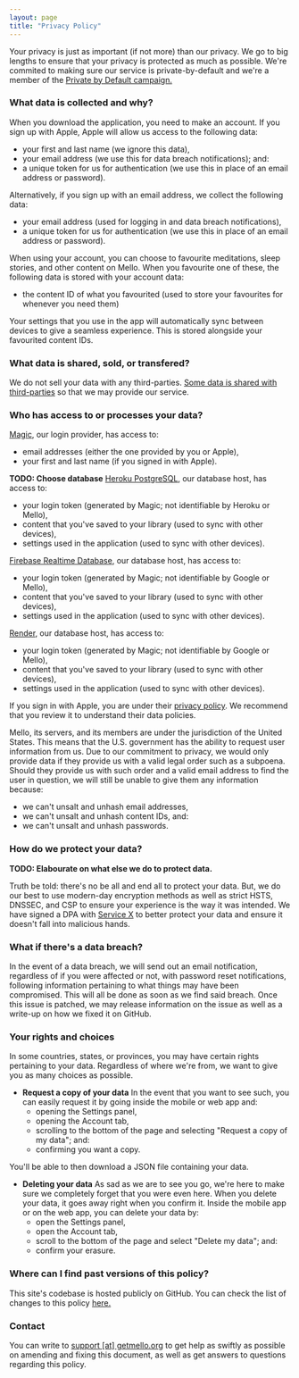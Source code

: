 ```yaml
---
layout: page
title: "Privacy Policy"
---
```


Your privacy is just as important (if not more) than our privacy. We go to big lengths to ensure that your privacy is protected as much as possible. We're commited to making sure our service is private-by-default and we're a member of the <a href="https://doamatto.xyz/projects/privacy-by-default">Private by Default campaign.</a>

### What data is collected and why?
When you download the application, you need to make an account. If you sign up with Apple, Apple will allow us access to the following data:
- your first and last name (we ignore this data),
- your email address (we use this for data breach notifications); and:
- a unique token for us for authentication (we use this in place of an email address or password).

Alternatively, if you sign up with an email address, we collect the following data:
- your email address (used for logging in and data breach notifications),
- a unique token for us for authentication (we use this in place of an email address or password).

When using your account, you can choose to favourite meditations, sleep stories, and other content on Mello. When you favourite one of these, the following data is stored with your account data:
- the content ID of what you favourited (used to store your favourites for whenever you need them)

Your settings that you use in the app will automatically sync between devices to give a seamless experience. This is stored alongside your favourited content IDs.

### What data is shared, sold, or transfered?
We do not sell your data with any third-parties. [Some data is shared with third-parties](#who-has-access-to-or-processes-your-data) so that we may provide our service.

### Who has access to or processes your data?
[Magic](https://magic.link), our login provider, has access to:
- email addresses (either the one provided by you or Apple),
- your first and last name (if you signed in with Apple).

**TODO: Choose database**
[Heroku PostgreSQL](https://elements.heroku.com/addons/heroku-postgresql), our database host, has access to:
- your login token (generated by Magic; not identifiable by Heroku or Mello),
- content that you've saved to your library (used to sync with other devices),
- settings used in the application (used to sync with other devices).

[Firebase Realtime Database](https://firebase.google.com/products/realtime-database), our database host, has access to:
- your login token (generated by Magic; not identifiable by Google or Mello),
- content that you've saved to your library (used to sync with other devices),
- settings used in the application (used to sync with other devices).

[Render](https://render.com/), our database host, has access to:
- your login token (generated by Magic; not identifiable by Google or Mello),
- content that you've saved to your library (used to sync with other devices),
- settings used in the application (used to sync with other devices).

If you sign in with Apple, you are under their [privacy policy](https://www.apple.com/legal/privacy/en-ww/). We recommend that you review it to understand their data policies.

Mello, its servers, and its members are under the jurisdiction of the United States. This means that the U.S. government has the ability to request user information from us. Due to our commitment to privacy, we would only provide data if they provide us with a valid legal order such as a subpoena. Should they provide us with such order and a valid email address to find the user in question, we will still be unable to give them any information because:
- we can't unsalt and unhash email addresses,
- we can't unsalt and unhash content IDs, and:
- we can't unsalt and unhash passwords.

### How do we protect your data?
**TODO: Elabourate on what else we do to protect data.**

Truth be told: there's no be all and end all to protect your data. But, we do our best to use modern-day encryption methods as well as strict HSTS, DNSSEC, and CSP to ensure your experience is the way it was intended. We have signed a DPA with [Service X]() to better protect your data and ensure it doesn't fall into malicious hands.

### What if there's a data breach?
In the event of a data breach, we will send out an email notification, regardless of if you were affected or not, with password reset notifications, following information pertaining to what things may have been compromised. This will all be done as soon as we find said breach. Once this issue is patched, we may release information on the issue as well as a write-up on how we fixed it on GitHub.

### Your rights and choices
In some countries, states, or provinces, you may have certain rights pertaining to your data. Regardless of where we're from, we want to give you as many choices as possible.

- **Request a copy of your data** In the event that you want to see such, you can easily request it by going inside the mobile or web app and:
  - opening the Settings panel,
  - opening the Account tab,
  - scrolling to the bottom of the page and selecting "Request a copy of my data"; and:
  - confirming you want a copy.
  
You'll be able to then download a JSON file containing your data.

- **Deleting your data** As sad as we are to see you go, we're here to make sure we completely forget that you were even here. When you delete your data, it goes away right when you confirm it. Inside the mobile app or on the web app, you can delete your data by:
  - open the Settings panel,
  - open the Account tab,
  - scroll to the bottom of the page and select "Delete my data"; and:
  - confirm your erasure.

### Where can I find past versions of this policy?
This site's codebase is hosted publicly on GitHub. You can check the list of changes to this policy [here.](https://github.com/mello-app/static-website/blob/privacy.md)

### Contact
You can write to <a href="mailto:support@getmello.org">support [at] getmello.org</a> to get help as swiftly as possible on amending and fixing this document, as well as get answers to questions regarding this policy.
